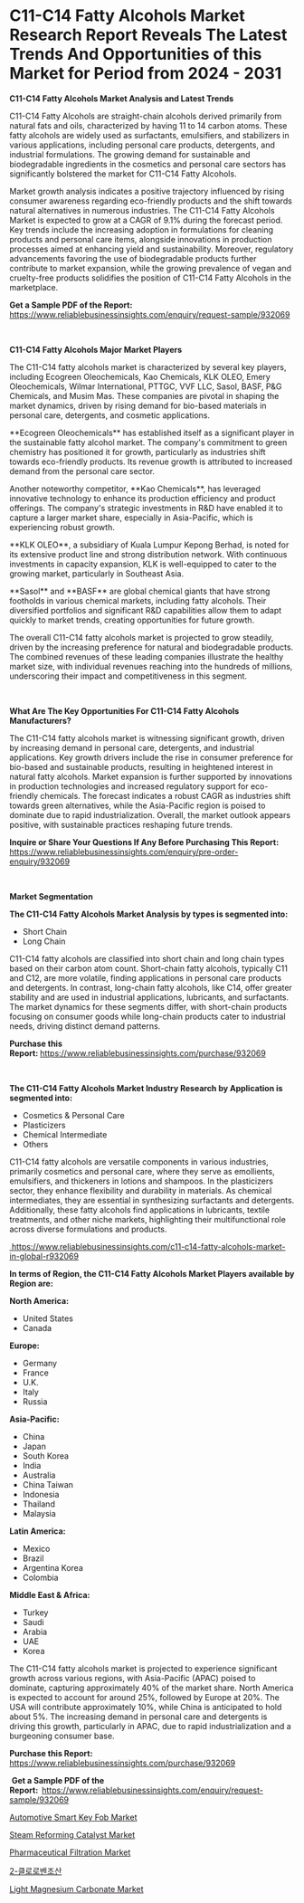<p><h1>C11-C14 Fatty Alcohols Market Research Report Reveals The Latest Trends And Opportunities of this Market for Period from 2024 - 2031</h1></p><p><strong>C11-C14 Fatty Alcohols Market Analysis and Latest Trends</strong></p>
<p><p>C11-C14 Fatty Alcohols are straight-chain alcohols derived primarily from natural fats and oils, characterized by having 11 to 14 carbon atoms. These fatty alcohols are widely used as surfactants, emulsifiers, and stabilizers in various applications, including personal care products, detergents, and industrial formulations. The growing demand for sustainable and biodegradable ingredients in the cosmetics and personal care sectors has significantly bolstered the market for C11-C14 Fatty Alcohols.</p><p>Market growth analysis indicates a positive trajectory influenced by rising consumer awareness regarding eco-friendly products and the shift towards natural alternatives in numerous industries. The C11-C14 Fatty Alcohols Market is expected to grow at a CAGR of 9.1% during the forecast period. Key trends include the increasing adoption in formulations for cleaning products and personal care items, alongside innovations in production processes aimed at enhancing yield and sustainability. Moreover, regulatory advancements favoring the use of biodegradable products further contribute to market expansion, while the growing prevalence of vegan and cruelty-free products solidifies the position of C11-C14 Fatty Alcohols in the marketplace.</p></p>
<p><strong>Get a Sample PDF of the Report:&nbsp;</strong> <a href="https://www.reliablebusinessinsights.com/enquiry/request-sample/932069">https://www.reliablebusinessinsights.com/enquiry/request-sample/932069</a></p>
<p>&nbsp;</p>
<p><strong>C11-C14 Fatty Alcohols Major Market Players</strong></p>
<p><p>The C11-C14 fatty alcohols market is characterized by several key players, including Ecogreen Oleochemicals, Kao Chemicals, KLK OLEO, Emery Oleochemicals, Wilmar International, PTTGC, VVF LLC, Sasol, BASF, P&G Chemicals, and Musim Mas. These companies are pivotal in shaping the market dynamics, driven by rising demand for bio-based materials in personal care, detergents, and cosmetic applications.</p><p>**Ecogreen Oleochemicals** has established itself as a significant player in the sustainable fatty alcohol market. The company's commitment to green chemistry has positioned it for growth, particularly as industries shift towards eco-friendly products. Its revenue growth is attributed to increased demand from the personal care sector.</p><p>Another noteworthy competitor, **Kao Chemicals**, has leveraged innovative technology to enhance its production efficiency and product offerings. The company's strategic investments in R&D have enabled it to capture a larger market share, especially in Asia-Pacific, which is experiencing robust growth.</p><p>**KLK OLEO**, a subsidiary of Kuala Lumpur Kepong Berhad, is noted for its extensive product line and strong distribution network. With continuous investments in capacity expansion, KLK is well-equipped to cater to the growing market, particularly in Southeast Asia.</p><p>**Sasol** and **BASF** are global chemical giants that have strong footholds in various chemical markets, including fatty alcohols. Their diversified portfolios and significant R&D capabilities allow them to adapt quickly to market trends, creating opportunities for future growth.</p><p>The overall C11-C14 fatty alcohols market is projected to grow steadily, driven by the increasing preference for natural and biodegradable products. The combined revenues of these leading companies illustrate the healthy market size, with individual revenues reaching into the hundreds of millions, underscoring their impact and competitiveness in this segment.</p></p>
<p>&nbsp;</p>
<p><strong>What Are The Key Opportunities For C11-C14 Fatty Alcohols Manufacturers?</strong></p>
<p><p>The C11-C14 fatty alcohols market is witnessing significant growth, driven by increasing demand in personal care, detergents, and industrial applications. Key growth drivers include the rise in consumer preference for bio-based and sustainable products, resulting in heightened interest in natural fatty alcohols. Market expansion is further supported by innovations in production technologies and increased regulatory support for eco-friendly chemicals. The forecast indicates a robust CAGR as industries shift towards green alternatives, while the Asia-Pacific region is poised to dominate due to rapid industrialization. Overall, the market outlook appears positive, with sustainable practices reshaping future trends.</p></p>
<p><strong>Inquire or Share Your Questions If Any Before Purchasing This Report:</strong> <a href="https://www.reliablebusinessinsights.com/enquiry/pre-order-enquiry/932069">https://www.reliablebusinessinsights.com/enquiry/pre-order-enquiry/932069</a></p>
<p>&nbsp;</p>
<p><strong>Market Segmentation</strong></p>
<p><strong>The C11-C14 Fatty Alcohols Market Analysis by types is segmented into:</strong></p>
<p><ul><li>Short Chain</li><li>Long Chain</li></ul></p>
<p><p>C11-C14 fatty alcohols are classified into short chain and long chain types based on their carbon atom count. Short-chain fatty alcohols, typically C11 and C12, are more volatile, finding applications in personal care products and detergents. In contrast, long-chain fatty alcohols, like C14, offer greater stability and are used in industrial applications, lubricants, and surfactants. The market dynamics for these segments differ, with short-chain products focusing on consumer goods while long-chain products cater to industrial needs, driving distinct demand patterns.</p></p>
<p><strong>Purchase this Report:&nbsp;</strong><a href="https://www.reliablebusinessinsights.com/purchase/932069">https://www.reliablebusinessinsights.com/purchase/932069</a></p>
<p>&nbsp;</p>
<p><strong>The C11-C14 Fatty Alcohols Market Industry Research by Application is segmented into:</strong></p>
<p><ul><li>Cosmetics & Personal Care</li><li>Plasticizers</li><li>Chemical Intermediate</li><li>Others</li></ul></p>
<p><p>C11-C14 fatty alcohols are versatile components in various industries, primarily cosmetics and personal care, where they serve as emollients, emulsifiers, and thickeners in lotions and shampoos. In the plasticizers sector, they enhance flexibility and durability in materials. As chemical intermediates, they are essential in synthesizing surfactants and detergents. Additionally, these fatty alcohols find applications in lubricants, textile treatments, and other niche markets, highlighting their multifunctional role across diverse formulations and products.</p></p>
<p><a href="https://www.reliablebusinessinsights.com/c11-c14-fatty-alcohols-market-in-global-r932069">&nbsp;https://www.reliablebusinessinsights.com/c11-c14-fatty-alcohols-market-in-global-r932069</a></p>
<p><strong>In terms of Region, the C11-C14 Fatty Alcohols Market Players available by Region are:</strong></p>
<p>
    <p> <strong> North America: </strong>
        <ul>
            <li>United States</li>
            <li>Canada</li>
        </ul>
        </p> 
    <p> <strong> Europe: </strong>
        <ul>
            <li>Germany</li>
            <li>France</li>
            <li>U.K.</li>
            <li>Italy</li>
            <li>Russia</li>
        </ul>
        </p> 
    <p> <strong> Asia-Pacific: </strong>
        <ul>
            <li>China</li>
            <li>Japan</li>
            <li>South Korea</li>
            <li>India</li>
            <li>Australia</li>
            <li>China Taiwan</li>
            <li>Indonesia</li>
            <li>Thailand</li>
            <li>Malaysia</li>
        </ul>
        </p> 
    <p> <strong> Latin America: </strong>
        <ul>
            <li>Mexico</li>
            <li>Brazil</li>
            <li>Argentina Korea</li>
            <li>Colombia</li>
        </ul>
        </p> 
    <p> <strong> Middle East & Africa: </strong>
        <ul>
            <li>Turkey</li>
            <li>Saudi</li>
            <li>Arabia</li>
            <li>UAE</li>
            <li>Korea</li>
        </ul>
    </p>
    </p>
<p><p>The C11-C14 fatty alcohols market is projected to experience significant growth across various regions, with Asia-Pacific (APAC) poised to dominate, capturing approximately 40% of the market share. North America is expected to account for around 25%, followed by Europe at 20%. The USA will contribute approximately 10%, while China is anticipated to hold about 5%. The increasing demand in personal care and detergents is driving this growth, particularly in APAC, due to rapid industrialization and a burgeoning consumer base.</p></p>
<p><strong>Purchase this Report: </strong><a href="https://www.reliablebusinessinsights.com/purchase/932069">https://www.reliablebusinessinsights.com/purchase/932069</a></p>
<p>&nbsp;<strong>Get a Sample PDF of the Report:&nbsp;&nbsp;</strong><a href="https://www.reliablebusinessinsights.com/enquiry/request-sample/932069">https://www.reliablebusinessinsights.com/enquiry/request-sample/932069</a></p>
<p><strong></strong></p>
<p><p><a href="https://github.com/NancyAlvarado586/Market-Research-Report-List-1/blob/main/automotive-smart-key-fob-market.md">Automotive Smart Key Fob Market</a></p><p><a href="https://www.linkedin.com/pulse/how-regional-global-trends-shaping-steam-reforming-catalyst-s6tlf?trackingId=nb1dXim0QaaZAqOR%2BuCU7A%3D%3D">Steam Reforming Catalyst Market</a></p><p><a href="https://medium.com/@staceyhilll67/the-pharmaceutical-filtration-market-has-experienced-impressive-growth-in-recent-years-expanding-a116ac06fc1a">Pharmaceutical Filtration Market</a></p><p><a href="https://medium.com/@chungcameron76/2-chlorobenzoic-acid-market-%EC%9D%98-%EA%B8%80%EB%A1%9C%EB%B2%8C-%EC%8B%9C%EC%9E%A5-%EA%B0%9C%EC%9A%94%EB%8A%94-%EC%A0%84-%EC%84%B8%EA%B3%84-%EB%B0%8F-%EC%A3%BC%EC%9A%94-%EC%8B%9C%EC%9E%A5%EC%9D%98-%EC%82%B0%EC%97%85%EC%97%90-%EC%98%81%ED%96%A5%EC%9D%84-%EB%AF%B8%EC%B9%98%EB%8A%94-%EC%A3%BC%EC%9A%94-%ED%8A%B8%EB%A0%8C%EB%93%9C%EC%97%90-%EB%8C%80%ED%95%9C-%EB%8F%85%ED%8A%B9%ED%95%9C-%EA%B4%80%EC%A0%90%EC%9D%84-%EC%A0%9C%EA%B3%B5%ED%95%A9%EB%8B%88%EB%8B%A4-d41cbe2ae102">2-클로로벤조산</a></p><p><a href="https://www.linkedin.com/pulse/what-influencing-future-light-magnesium-carbonate-market-insights-jbvnf?trackingId=%2B9jIng%2FFQKu%2FN4cWVgaqMg%3D%3D">Light Magnesium Carbonate Market</a></p></p>